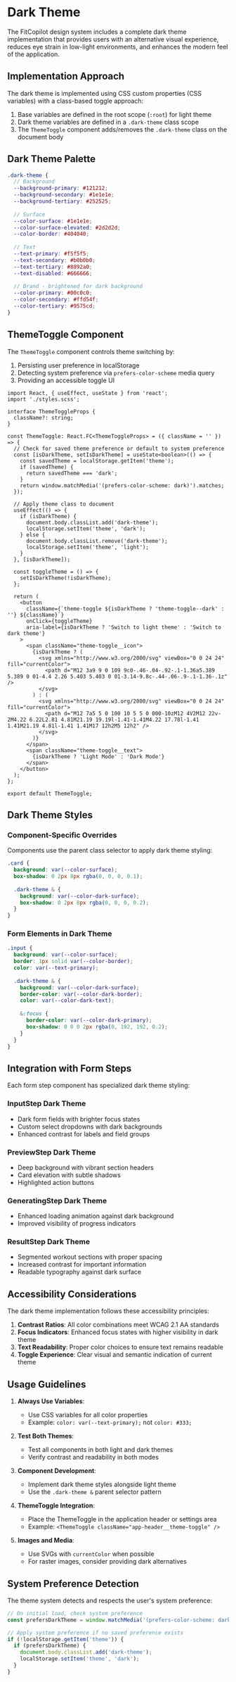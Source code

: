 # Dark Theme

The FitCopilot design system includes a complete dark theme implementation that provides users with an alternative visual experience, reduces eye strain in low-light environments, and enhances the modern feel of the application.

## Implementation Approach

The dark theme is implemented using CSS custom properties (CSS variables) with a class-based toggle approach:

1. Base variables are defined in the root scope (`:root`) for light theme
2. Dark theme variables are defined in a `.dark-theme` class scope
3. The `ThemeToggle` component adds/removes the `.dark-theme` class on the document body

## Dark Theme Palette

```scss
.dark-theme {
  // Background
  --background-primary: #121212;
  --background-secondary: #1e1e1e;
  --background-tertiary: #252525;
  
  // Surface
  --color-surface: #1e1e1e;
  --color-surface-elevated: #2d2d2d;
  --color-border: #404040;
  
  // Text
  --text-primary: #f5f5f5;
  --text-secondary: #b0b0b0;
  --text-tertiary: #8892a0;
  --text-disabled: #666666;
  
  // Brand - brightened for dark background
  --color-primary: #00c0c0;
  --color-secondary: #ffd54f;
  --color-tertiary: #9575cd;
}
```

## ThemeToggle Component

The `ThemeToggle` component controls theme switching by:

1. Persisting user preference in localStorage
2. Detecting system preference via `prefers-color-scheme` media query
3. Providing an accessible toggle UI

```tsx
import React, { useEffect, useState } from 'react';
import './styles.scss';

interface ThemeToggleProps {
  className?: string;
}

const ThemeToggle: React.FC<ThemeToggleProps> = ({ className = '' }) => {
  // Check for saved theme preference or default to system preference
  const [isDarkTheme, setIsDarkTheme] = useState<boolean>(() => {
    const savedTheme = localStorage.getItem('theme');
    if (savedTheme) {
      return savedTheme === 'dark';
    }
    return window.matchMedia('(prefers-color-scheme: dark)').matches;
  });

  // Apply theme class to document
  useEffect(() => {
    if (isDarkTheme) {
      document.body.classList.add('dark-theme');
      localStorage.setItem('theme', 'dark');
    } else {
      document.body.classList.remove('dark-theme');
      localStorage.setItem('theme', 'light');
    }
  }, [isDarkTheme]);

  const toggleTheme = () => {
    setIsDarkTheme(!isDarkTheme);
  };

  return (
    <button
      className={`theme-toggle ${isDarkTheme ? 'theme-toggle--dark' : ''} ${className}`}
      onClick={toggleTheme}
      aria-label={isDarkTheme ? 'Switch to light theme' : 'Switch to dark theme'}
    >
      <span className="theme-toggle__icon">
        {isDarkTheme ? (
          <svg xmlns="http://www.w3.org/2000/svg" viewBox="0 0 24 24" fill="currentColor">
            <path d="M12 3a9 9 0 109 9c0-.46-.04-.92-.1-1.36a5.389 5.389 0 01-4.4 2.26 5.403 5.403 0 01-3.14-9.8c-.44-.06-.9-.1-1.36-.1z" />
          </svg>
        ) : (
          <svg xmlns="http://www.w3.org/2000/svg" viewBox="0 0 24 24" fill="currentColor">
            <path d="M12 7a5 5 0 100 10 5 5 0 000-10zM12 4V2M12 22v-2M4.22 6.22L2.81 4.81M21.19 19.19l-1.41-1.41M4.22 17.78l-1.41 1.41M21.19 4.81l-1.41 1.41M17 12h2M5 12h2" />
          </svg>
        )}
      </span>
      <span className="theme-toggle__text">
        {isDarkTheme ? 'Light Mode' : 'Dark Mode'}
      </span>
    </button>
  );
};

export default ThemeToggle;
```

## Dark Theme Styles

### Component-Specific Overrides

Components use the parent class selector to apply dark theme styling:

```scss
.card {
  background: var(--color-surface);
  box-shadow: 0 2px 8px rgba(0, 0, 0, 0.1);
  
  .dark-theme & {
    background: var(--color-dark-surface);
    box-shadow: 0 2px 8px rgba(0, 0, 0, 0.2);
  }
}
```

### Form Elements in Dark Theme

```scss
.input {
  background: var(--color-surface);
  border: 1px solid var(--color-border);
  color: var(--text-primary);
  
  .dark-theme & {
    background: var(--color-dark-surface);
    border-color: var(--color-dark-border);
    color: var(--color-dark-text);
    
    &:focus {
      border-color: var(--color-dark-primary);
      box-shadow: 0 0 0 2px rgba(0, 192, 192, 0.2);
    }
  }
}
```

## Integration with Form Steps

Each form step component has specialized dark theme styling:

### InputStep Dark Theme

- Dark form fields with brighter focus states
- Custom select dropdowns with dark backgrounds
- Enhanced contrast for labels and field groups

### PreviewStep Dark Theme

- Deep background with vibrant section headers
- Card elevation with subtle shadows
- Highlighted action buttons

### GeneratingStep Dark Theme

- Enhanced loading animation against dark background
- Improved visibility of progress indicators

### ResultStep Dark Theme

- Segmented workout sections with proper spacing
- Increased contrast for important information
- Readable typography against dark surface

## Accessibility Considerations

The dark theme implementation follows these accessibility principles:

1. **Contrast Ratios**: All color combinations meet WCAG 2.1 AA standards
2. **Focus Indicators**: Enhanced focus states with higher visibility in dark theme
3. **Text Readability**: Proper color choices to ensure text remains readable
4. **Toggle Experience**: Clear visual and semantic indication of current theme

## Usage Guidelines

1. **Always Use Variables**:
   - Use CSS variables for all color properties
   - Example: `color: var(--text-primary);` not `color: #333;`

2. **Test Both Themes**:
   - Test all components in both light and dark themes
   - Verify contrast and readability in both modes

3. **Component Development**:
   - Implement dark theme styles alongside light theme
   - Use the `.dark-theme &` parent selector pattern

4. **ThemeToggle Integration**:
   - Place the ThemeToggle in the application header or settings area
   - Example: `<ThemeToggle className="app-header__theme-toggle" />`

5. **Images and Media**:
   - Use SVGs with `currentColor` when possible
   - For raster images, consider providing dark alternatives

## System Preference Detection

The theme system detects and respects the user's system preference:

```js
// On initial load, check system preference
const prefersDarkTheme = window.matchMedia('(prefers-color-scheme: dark)').matches;

// Apply system preference if no saved preference exists
if (!localStorage.getItem('theme')) {
  if (prefersDarkTheme) {
    document.body.classList.add('dark-theme');
    localStorage.setItem('theme', 'dark');
  }
}
``` 